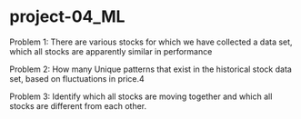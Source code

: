 # project-04_ML
Problem 1:
  There are various stocks for which we have collected a data set, which all stocks are apparently similar in performance

Problem 2:
  How many Unique patterns that exist in the historical stock data set, based on fluctuations in price.4

Problem 3:
   Identify which all stocks are moving together and which all stocks are different from each other.
